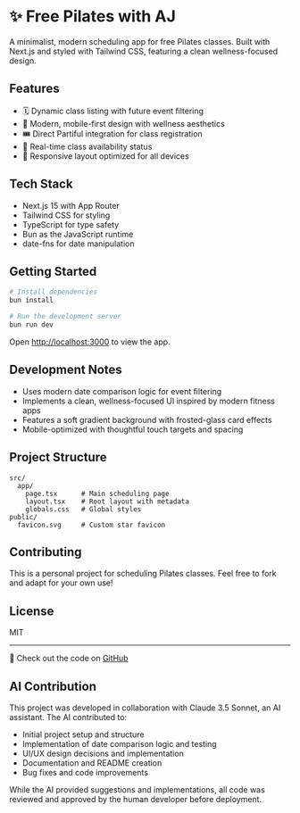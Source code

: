 # ✨ Free Pilates with AJ

A minimalist, modern scheduling app for free Pilates classes. Built with Next.js and styled with Tailwind CSS, featuring a clean wellness-focused design.

## Features

- 🗓️ Dynamic class listing with future event filtering
- 💫 Modern, mobile-first design with wellness aesthetics
- 🎟️ Direct Partiful integration for class registration
- 🔄 Real-time class availability status
- 📱 Responsive layout optimized for all devices

## Tech Stack

- Next.js 15 with App Router
- Tailwind CSS for styling
- TypeScript for type safety
- Bun as the JavaScript runtime
- date-fns for date manipulation

## Getting Started

```bash
# Install dependencies
bun install

# Run the development server
bun run dev
```

Open [http://localhost:3000](http://localhost:3000) to view the app.

## Development Notes

- Uses modern date comparison logic for event filtering
- Implements a clean, wellness-focused UI inspired by modern fitness apps
- Features a soft gradient background with frosted-glass card effects
- Mobile-optimized with thoughtful touch targets and spacing

## Project Structure

```
src/
  app/
    page.tsx      # Main scheduling page
    layout.tsx    # Root layout with metadata
    globals.css   # Global styles
public/
  favicon.svg     # Custom star favicon
```

## Contributing

This is a personal project for scheduling Pilates classes. Feel free to fork and adapt for your own use!

## License

MIT

---
🌟 Check out the code on [GitHub](https://github.com/andrewjaykeller/pilates-schedule)

## AI Contribution

This project was developed in collaboration with Claude 3.5 Sonnet, an AI assistant. The AI contributed to:
- Initial project setup and structure
- Implementation of date comparison logic and testing
- UI/UX design decisions and implementation
- Documentation and README creation
- Bug fixes and code improvements

While the AI provided suggestions and implementations, all code was reviewed and approved by the human developer before deployment.
